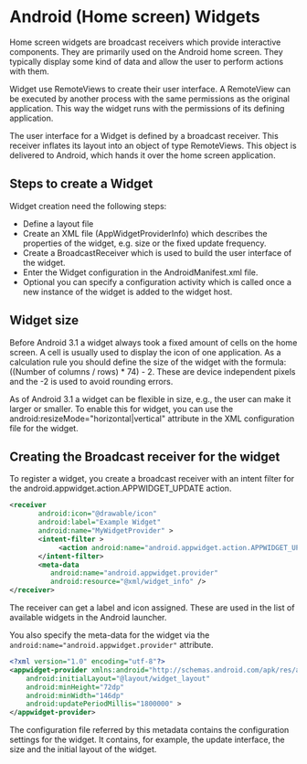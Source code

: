 # Android (Home screen) Widgets
Home screen widgets are broadcast receivers which provide interactive components. They are primarily used on the Android home screen. They typically display some kind of data and allow the user to perform actions with them.

Widget use RemoteViews to create their user interface. A RemoteView can be executed by another process with the same permissions as the original application. This way the widget runs with the permissions of its defining application.

The user interface for a Widget is defined by a broadcast receiver. This receiver inflates its layout into an object of type RemoteViews. This object is delivered to Android, which hands it over the home screen application.

## Steps to create a Widget
Widget creation need the following steps:
- Define a layout file
- Create an XML file (AppWidgetProviderInfo) which describes the properties of the widget, e.g. size or the fixed update frequency.
- Create a BroadcastReceiver which is used to build the user interface of the widget.
- Enter the Widget configuration in the AndroidManifest.xml file.
- Optional you can specify a configuration activity which is called once a new instance of the widget is added to the widget host.

## Widget size
Before Android 3.1 a widget always took a fixed amount of cells on the home screen. A cell is usually used to display the icon of one application. As a calculation rule you should define the size of the widget with the formula: ((Number of columns / rows) * 74) - 2. These are device independent pixels and the -2 is used to avoid rounding errors.

As of Android 3.1 a widget can be flexible in size, e.g., the user can make it larger or smaller. To enable this for widget, you can use the android:resizeMode="horizontal|vertical" attribute in the XML configuration file for the widget.

## Creating the Broadcast receiver for the widget
To register a widget, you create a broadcast receiver with an intent filter for the android.appwidget.action.APPWIDGET_UPDATE action.
```xml
<receiver
       android:icon="@drawable/icon"
       android:label="Example Widget"
       android:name="MyWidgetProvider" >
       <intent-filter >
            <action android:name="android.appwidget.action.APPWIDGET_UPDATE" />
       </intent-filter>
       <meta-data
          android:name="android.appwidget.provider"
          android:resource="@xml/widget_info" />
</receiver>
```
The receiver can get a label and icon assigned. These are used in the list of available widgets in the Android launcher.

You also specify the meta-data for the widget via the ```android:name="android.appwidget.provider"``` attribute. 
```xml
<?xml version="1.0" encoding="utf-8"?>
<appwidget-provider xmlns:android="http://schemas.android.com/apk/res/android"
    android:initialLayout="@layout/widget_layout"
    android:minHeight="72dp"
    android:minWidth="146dp"
    android:updatePeriodMillis="1800000" >
</appwidget-provider>
```
The configuration file referred by this metadata contains the configuration settings for the widget. It contains, for example, the update interface, the size and the initial layout of the widget.


